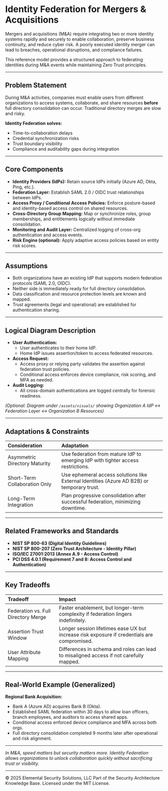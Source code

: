 # Identity Federation for Mergers & Acquisitions

Mergers and acquisitions (M&A) require integrating two or more identity systems rapidly and securely to enable collaboration, preserve business continuity, and reduce cyber risk. A poorly executed identity merger can lead to breaches, operational disruptions, and compliance failures.

This reference model provides a structured approach to federating identities during M&A events while maintaining Zero Trust principles.

---

## Problem Statement

During M&A activities, companies must enable users from different organizations to access systems, collaborate, and share resources **before** full directory consolidation can occur. Traditional directory merges are slow and risky.

**Identity Federation solves:**
- Time-to-collaboration delays
- Credential synchronization risks
- Trust boundary visibility
- Compliance and auditability gaps during integration

---

## Core Components

- **Identity Providers (IdPs):** Retain source IdPs initially (Azure AD, Okta, Ping, etc.).
- **Federation Layer:** Establish SAML 2.0 / OIDC trust relationships between IdPs.
- **Access Proxy / Conditional Access Policies:** Enforce posture-based and identity-based access control on shared resources.
- **Cross-Directory Group Mapping:** Map or synchronize roles, group memberships, and entitlements logically without immediate consolidation.
- **Monitoring and Audit Layer:** Centralized logging of cross-org authentication and access events.
- **Risk Engine (optional):** Apply adaptive access policies based on entity risk scores.

---

## Assumptions

- Both organizations have an existing IdP that supports modern federation protocols (SAML 2.0, OIDC).
- Neither side is immediately ready for full directory consolidation.
- Data classification and resource protection levels are known and mapped.
- Trust agreements (legal and operational) are established for authentication sharing.

---

## Logical Diagram Description

- **User Authentication:**
  - User authenticates to their home IdP.
  - Home IdP issues assertion/token to access federated resources.
- **Access Request:**
  - Access proxy or relying party validates the assertion against federation trust policies.
  - Conditional access enforces device compliance, risk scoring, and MFA as needed.
- **Audit Logging:**
  - All cross-domain authentications are logged centrally for forensic readiness.

*(Optional: Diagram under `/assets/visuals/` showing Organization A IdP ↔ Federation Layer ↔ Organization B Resources)*

---

## Adaptations & Constraints

| Consideration | Adaptation |
|:--------------|:-----------|
| Asymmetric Directory Maturity | Use federation from mature IdP to emerging IdP with tighter access restrictions. |
| Short-Term Collaboration Only | Use ephemeral access solutions like External Identities (Azure AD B2B) or temporary trust. |
| Long-Term Integration | Plan progressive consolidation after successful federation, minimizing downtime. |

---

## Related Frameworks and Standards

- **NIST SP 800-63 (Digital Identity Guidelines)**
- **NIST SP 800-207 (Zero Trust Architecture - Identity Pillar)**
- **ISO/IEC 27001:2013 (Annex A.9 - Access Control)**
- **PCI DSS 4.0.1 (Requirement 7 and 8: Access Control and Authentication)**

---

## Key Tradeoffs

| Tradeoff | Impact |
|:---------|:-------|
| Federation vs. Full Directory Merge | Faster enablement, but longer-term complexity if federation lingers indefinitely. |
| Assertion Trust Window | Longer session lifetimes ease UX but increase risk exposure if credentials are compromised. |
| User Attribute Mapping | Differences in schema and roles can lead to misaligned access if not carefully mapped. |

---

## Real-World Example (Generalized)

**Regional Bank Acquisition:**
- Bank A (Azure AD) acquires Bank B (Okta).
- Established SAML federation within 30 days to allow loan officers, branch employees, and auditors to access shared apps.
- Conditional access enforced device compliance and MFA across both orgs.
- Full directory consolidation completed 9 months later after operational and risk alignment.

---

*In M&A, speed matters but security matters more. Identity Federation allows organizations to unlock collaboration quickly without sacrificing trust or visibility.*

---
© 2025 Elemental Security Solutions, LLC
Part of the Security Architecture Knowledge Base.
Licensed under the MIT License.
